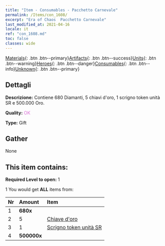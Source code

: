 ```yaml
---
title: "Item - Consumables - Pacchetto Carnevale"
permalink: /Items/con_1608/
excerpt: "Era of Chaos  Pacchetto Carnevale"
last_modified_at: 2021-04-16
locale: it
ref: "con_1608.md"
toc: false
classes: wide
---
```

 [Materials](/it/Items/){: .btn .btn--primary}[Artifacts](/it/Items/Artifacts/){: .btn .btn--success}[Units](/it/Items/Units/){: .btn .btn--warning}[Heroes](/it/Items/Heroes/){: .btn .btn--danger}[Consumables](/it/Items/Consumables/){: .btn .btn--info}[Unknown](/it/Items/Unknown/){: .btn .btn--primary}

## Dettagli
 **Descrizione:** Contiene 680 Diamanti, 5 chiavi d'oro, 1 scrigno token unità SR e 500.000 Oro.

 **Quality:** <span style="color: #DA70D6">OK</span>

 **Type:** Gift

## Gather

  None

## This item contains:

 **Required Level to open:** 1

 1 You would get **ALL** items  from:

  | Nr | Amount |     Item    |
  |:---|:-------|:------------|
  | 1 |  **680x** | <i class="fas fa-gem"/> |  | 
  | 2 | 5 | [Chiave d'oro](/it/Items/con_783/) |  | 
  | 3 | 1 | [Scrigno token unità SR](/it/Items/con_1597/) |  | 
  | 4 |  **500000x** | <i class="fas fa-coins"/> |  | 
